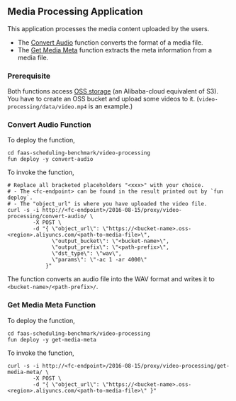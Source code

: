 
## Media Processing Application

This application processes the media content uploaded by the users. 
- The [Convert Audio](#convert-audio-function) function converts the format of a media file. 
- The [Get Media Meta](#get-media-meta-function) function extracts the meta information from a media file.

### Prerequisite

Both functions access [OSS storage](https://www.alibabacloud.com/product/object-storage-service) (an Alibaba-cloud equivalent of S3). You have to create an OSS bucket and upload some videos to it. (`video-processing/data/video.mp4` is an example.)


### Convert Audio Function

To deploy the function,

```
cd faas-scheduling-benchmark/video-processing
fun deploy -y convert-audio
```

To invoke the function,

```
# Replace all bracketed placeholders "<xxx>" with your choice.
# - The <fc-endpoint> can be found in the result printed out by `fun deploy`.
# - The "object_url" is where you have uploaded the video file. 
curl -s -i http://<fc-endpoint>/2016-08-15/proxy/video-processing/convert-audio/ \
        -X POST \
        -d "{ \"object_url\": \"https://<bucket-name>.oss-<region>.aliyuncs.com/<path-to-media-file>\", 
              \"output_bucket\": \"<bucket-name>\", 
              \"output_prefix\": \"<path-prefix>\", 
              \"dst_type\": \"wav\", 
              \"params\": \"-ac 1 -ar 4000\" 
            }" 
```

The function converts an audio file into the WAV format and writes it to `<bucket-name>/<path-prefix>/`. 

### Get Media Meta Function

To deploy the function, 

```
cd faas-scheduling-benchmark/video-processing
fun deploy -y get-media-meta 
```

To invoke the function,

```
curl -s -i http://<fc-endpoint>/2016-08-15/proxy/video-processing/get-media-meta/ \
        -X POST \
        -d "{ \"object_url\": \"https://<bucket-name>.oss-<region>.aliyuncs.com/<path-to-media-file>\" }"
